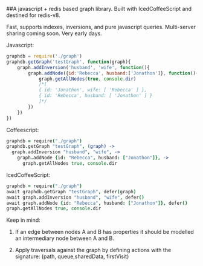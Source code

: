 ##A javascript + redis based graph library.
Built with IcedCoffeeScript and destined for redis-v8. 

Fast, supports indexes, inversions, and pure javascript queries. Multi-server sharing coming soon. Very early days.

Javascript:

```javascript
graphdb = require('./graph')
graphdb.getGraph('testGraph', function(graph){
	graph.addInversion('husband', 'wife', function(){
    	graph.addNode({id:'Rebecca', husband:['Jonathon']}, function(){
        	graph.getAllNodes(true, console.dir)
            /*[ 
            { id: 'Jonathon', wife: [ 'Rebecca' ] }, 
            { id: 'Rebecca', husband: [ 'Jonathon' ] } 
            ]*/
        })
    })
})
```

Coffeescript:

```coffeescript
graphdb = require("./graph")
graphdb.getGraph "testGraph", (graph) ->
  graph.addInversion "husband", "wife", ->
    graph.addNode {id: "Rebecca", husband: ["Jonathon"]}, ->
      graph.getAllNodes true, console.dir
```

IcedCoffeeScript:

```coffeescript
graphdb = require("./graph")
await graphdb.getGraph "testGraph", defer(graph)
await graph.addInversion "husband", "wife", defer()
await graph.addNode {id: "Rebecca", husband: ["Jonathon"]}, defer()
graph.getAllNodes true, console.dir
```

Keep in mind:

 1. If an edge between nodes A and B has properties it should be modelled an intermediary node between A and B. 
 
 2. Apply traversals against the graph by defining actions with the signature: (path, queue,sharedData, firstVisit)
